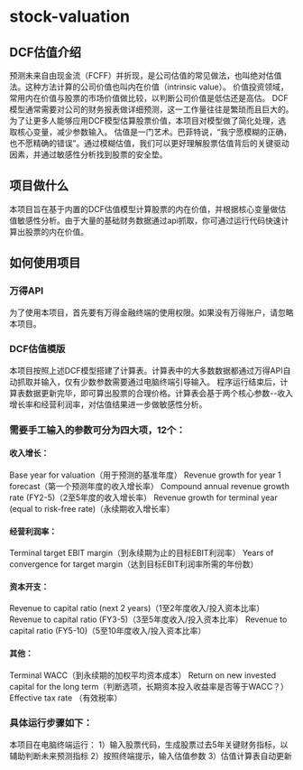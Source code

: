 # stock-valuation
## DCF估值介绍
预测未来自由现金流（FCFF）并折现，是公司估值的常见做法，也叫绝对估值法。这种方法计算的公司价值也叫内在价值（intrinsic value）。
价值投资领域，常用内在价值与股票的市场价值做比较，以判断公司价值是低估还是高估。
DCF模型通常需要对公司的财务报表做详细预测，这一工作量往往是繁琐而且巨大的。为了让更多人能够应用DCF模型估算股票价值，本项目对模型做了简化处理，选取核心变量，减少参数输入。
估值是一门艺术。巴菲特说，“我宁愿模糊的正确，也不愿精确的错误”。通过模糊估值，我们可以更好理解股票估值背后的关键驱动因素，并通过敏感性分析找到股票的安全垫。
## 项目做什么
本项目旨在基于内置的DCF估值模型计算股票的内在价值，并根据核心变量做估值敏感性分析。由于大量的基础财务数据通过api抓取，你可通过运行代码快速计算出股票的内在价值。
## 如何使用项目
### 万得API
为了使用本项目，首先要有万得金融终端的使用权限。如果没有万得账户，请忽略本项目。
### DCF估值模版
本项目按照上述DCF模型搭建了计算表。计算表中的大多数数据都通过万得API自动抓取并输入，仅有少数参数需要通过电脑终端引导输入。
程序运行结束后，计算表数据更新完毕，即可算出股票的合理价格。计算表会基于两个核心参数--收入增长率和经营利润率，对估值结果进一步做敏感性分析。
### 需要手工输入的参数可分为四大项，12个：
#### 收入增长：
Base year for valuation（用于预测的基准年度）
Revenue growth for year 1 forecast（第一个预测年度的收入增长率）
Compound annual revenue growth rate (FY2-5)（2至5年度的收入增长率）
Revenue growth for terminal year (equal to risk-free rate)（永续期收入增长率）
#### 经营利润率：
Terminal target EBIT margin（到永续期为止的目标EBIT利润率）
Years of convergence for target margin（达到目标EBIT利润率所需的年份数）
#### 资本开支：
Revenue to capital ratio (next 2 years)（1至2年度收入/投入资本比率）
Revenue to capital ratio (FY3-5)（3至5年度收入/投入资本比率）
Revenue to capital ratio (FY5-10)（5至10年度收入/投入资本比率）
#### 其他：
Terminal WACC（到永续期的加权平均资本成本）
Return on new invested capital for the long term（判断选项，长期资本投入收益率是否等于WACC？）
Effective tax rate （有效税率）
### 具体运行步骤如下：
本项目在电脑终端运行：
1）输入股票代码，生成股票过去5年关键财务指标，以辅助判断未来预测指标
2）按照终端提示，输入估值参数
3）估值计算表自动更新
